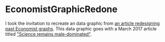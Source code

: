 # EconomistGraphicRedone
I took the invitation to recreate an data graphic from [an article redesigning past Economist graphs](https://medium.economist.com/mistakes-weve-drawn-a-few-8cdd8a42d368). This data graphic goes with a March 2017 article titled ["Science remains male-dominated"](https://www.economist.com/science-and-technology/2017/03/11/science-remains-male-dominated).
